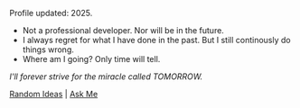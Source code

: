 Profile updated: 2025.

- Not a professional developer. Nor will be in the future.
- I always regret for what I have done in the past. But I still continously do things wrong.
- Where am I going? Only time will tell.

*I'll forever strive for the miracle called TOMORROW.*

[Random Ideas](./ideas.md) | [Ask Me](https://github.com/ZeroAurora/ZeroAurora/issues)
